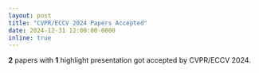 ```yaml
---
layout: post
title: "CVPR/ECCV 2024 Papers Accepted"
date: 2024-12-31 12:00:00-0000
inline: true
---
```


**2** papers with **1** highlight presentation got accepted by CVPR/ECCV 2024.
